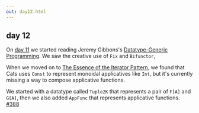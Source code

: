 ```yaml
---
out: day12.html
---
```


  [day11]: day11.html
  [Gibbons2006]: http://www.cs.ox.ac.uk/jeremy.gibbons/publications/dgp.pdf
  [iterator2009]: http://www.comlab.ox.ac.uk/jeremy.gibbons/publications/iterator.pdf
  [388]: https://github.com/typelevel/cats/pull/388

day 12
------

On [day 11][day11] we started reading Jeremy Gibbons's
[Datatype-Generic Programming][Gibbons2006].
We saw the creative use of `Fix` and `Bifunctor`,

When we moved on to [The Essence of the Iterator Pattern][iterator2009],
we found that Cats uses `Const` to represent
monoidal applicatives like `Int`, but it's currently missing
a way to compose applicative functions.

We started with a datatype called `Tuple2K`
that represents a pair of `F[A]` and `G[A]`,
then we also added `AppFunc` that represents applicative functions.
[#388][388]
